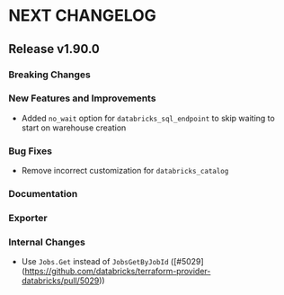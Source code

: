 # NEXT CHANGELOG

## Release v1.90.0

### Breaking Changes

### New Features and Improvements

* Added `no_wait` option for `databricks_sql_endpoint` to skip waiting to start on warehouse creation

### Bug Fixes

* Remove incorrect customization for `databricks_catalog`

### Documentation

### Exporter

### Internal Changes
* Use `Jobs.Get` instead of `JobsGetByJobId` ([#5029] (https://github.com/databricks/terraform-provider-databricks/pull/5029))
